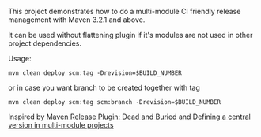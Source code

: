 This project demonstrates how to do a  multi-module CI friendly release management with Maven 3.2.1 and above.
 
It can be used without flattening plugin if it's modules are not used in other project dependencies.

Usage: 

~~~~
mvn clean deploy scm:tag -Drevision=$BUILD_NUMBER
~~~~

or in case you want branch to be created together with tag

~~~~
mvn clean deploy scm:tag scm:branch -Drevision=$BUILD_NUMBER
~~~~


Inspired by [Maven Release Plugin: Dead and Buried](https://axelfontaine.com/blog/dead-burried.html)
and
[Defining a central version in multi-module projects](https://www.mojohaus.org/flatten-maven-plugin/examples/example-central-version.html)


